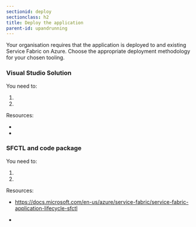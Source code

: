 ```yaml
---
sectionid: deploy
sectionclass: h2
title: Deploy the application
parent-id: upandrunning
---
```


Your organisation requires that the application is deployed to and existing Service Fabric  on
Azure. Choose the appropriate deployment methodology for your chosen tooling.

<h3>Visual Studio Solution</h3>

You need to:

1. 

2. 

Resources:

-   

-   

<h3>SFCTL and code package</h3>


You need to:

1. 

2. 

Resources:

-   https://docs.microsoft.com/en-us/azure/service-fabric/service-fabric-application-lifecycle-sfctl 

-   